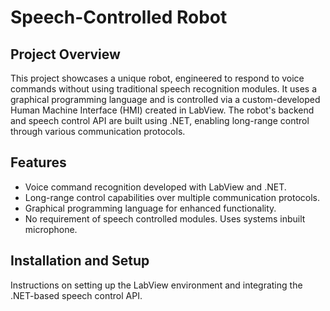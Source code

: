 # Speech-Controlled Robot

## Project Overview
This project showcases a unique robot, engineered to respond to voice commands without using traditional speech recognition modules. It uses a graphical programming language and is controlled via a custom-developed Human Machine Interface (HMI) created in LabView. The robot's backend and speech control API are built using .NET, enabling long-range control through various communication protocols.

## Features
- Voice command recognition developed with LabView and .NET.
- Long-range control capabilities over multiple communication protocols.
- Graphical programming language for enhanced functionality.
- No requirement of speech controlled modules. Uses systems inbuilt microphone.

## Installation and Setup
Instructions on setting up the LabView environment and integrating the .NET-based speech control API.

